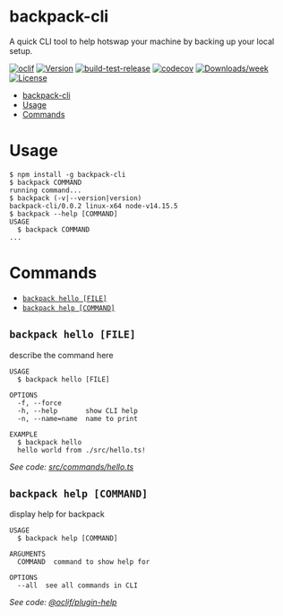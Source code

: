 # backpack-cli

A quick CLI tool to help hotswap your machine by backing up your local setup.

[![oclif](https://img.shields.io/badge/cli-oclif-brightgreen.svg)](https://oclif.io)
[![Version](https://img.shields.io/npm/v/backpack-cli.svg)](https://npmjs.org/package/backpack-cli)
[![build-test-release](https://github.com/manuphatak/backpack-cli/actions/workflows/build-test-release.yml/badge.svg)](https://github.com/manuphatak/backpack-cli/actions/workflows/build-test-release.yml)
[![codecov](https://codecov.io/gh/manuphatak/backpack-cli/branch/main/graph/badge.svg?token=A9695I83UH)](https://codecov.io/gh/manuphatak/backpack-cli)
[![Downloads/week](https://img.shields.io/npm/dw/backpack-cli.svg)](https://npmjs.org/package/backpack-cli)
[![License](https://img.shields.io/npm/l/backpack-cli.svg)](https://github.com/manuphatak/backpack-cli/blob/main/package.json)

<!-- toc -->

- [backpack-cli](#backpack-cli)
- [Usage](#usage)
- [Commands](#commands)
<!-- tocstop -->

# Usage

<!-- usage -->

```sh-session
$ npm install -g backpack-cli
$ backpack COMMAND
running command...
$ backpack (-v|--version|version)
backpack-cli/0.0.2 linux-x64 node-v14.15.5
$ backpack --help [COMMAND]
USAGE
  $ backpack COMMAND
...
```

<!-- usagestop -->

# Commands

<!-- commands -->

- [`backpack hello [FILE]`](#backpack-hello-file)
- [`backpack help [COMMAND]`](#backpack-help-command)

## `backpack hello [FILE]`

describe the command here

```
USAGE
  $ backpack hello [FILE]

OPTIONS
  -f, --force
  -h, --help       show CLI help
  -n, --name=name  name to print

EXAMPLE
  $ backpack hello
  hello world from ./src/hello.ts!
```

_See code: [src/commands/hello.ts](https://github.com/manuphatak/backpack-cli/blob/v0.0.2/src/commands/hello.ts)_

## `backpack help [COMMAND]`

display help for backpack

```
USAGE
  $ backpack help [COMMAND]

ARGUMENTS
  COMMAND  command to show help for

OPTIONS
  --all  see all commands in CLI
```

_See code: [@oclif/plugin-help](https://github.com/oclif/plugin-help/blob/v3.2.2/src/commands/help.ts)_

<!-- commandsstop -->
